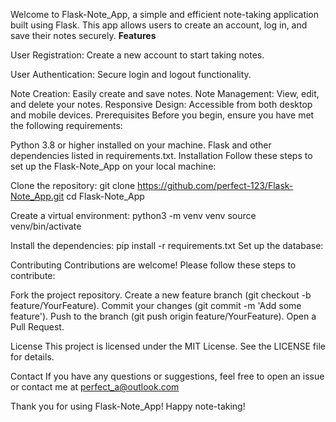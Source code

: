 Welcome to Flask-Note_App, a simple and efficient note-taking application built using Flask.
This app allows users to create an account, log in, and save their notes securely.
**Features**

User Registration: Create a new account to start taking notes.

User Authentication: Secure login and logout functionality.

Note Creation: Easily create and save notes.
Note Management: View, edit, and delete your notes.
Responsive Design: Accessible from both desktop and mobile devices.
Prerequisites
Before you begin, ensure you have met the following requirements:

Python 3.8 or higher installed on your machine.
Flask and other dependencies listed in requirements.txt.
Installation
Follow these steps to set up the Flask-Note_App on your local machine:

Clone the repository:
git clone https://github.com/perfect-123/Flask-Note_App.git
cd Flask-Note_App

Create a virtual environment:
python3 -m venv venv
source venv/bin/activate  

Install the dependencies:
pip install -r requirements.txt
Set up the database:

Contributing
Contributions are welcome! Please follow these steps to contribute:

Fork the project repository.
Create a new feature branch (git checkout -b feature/YourFeature).
Commit your changes (git commit -m 'Add some feature').
Push to the branch (git push origin feature/YourFeature).
Open a Pull Request.

License
This project is licensed under the MIT License. See the LICENSE file for details.

Contact
If you have any questions or suggestions, feel free to open an issue or contact me at perfect_a@outlook.com

Thank you for using Flask-Note_App! Happy note-taking!

